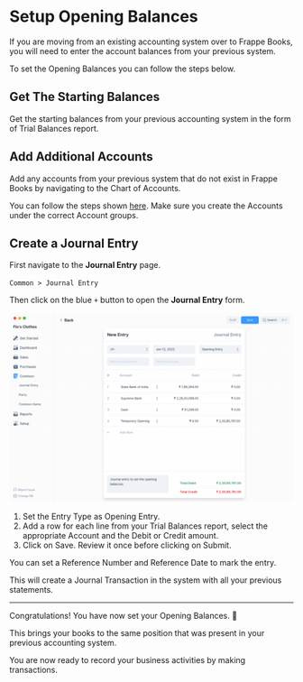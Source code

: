 # Setup Opening Balances

If you are moving from an existing accounting system over to Frappe Books, you
will need to enter the account balances from your previous system.

To set the Opening Balances you can follow the steps below.

## Get The Starting Balances

Get the starting balances from your previous accounting system in the form of
Trial Balances report.

## Add Additional Accounts

Add any accounts from your previous system that do not exist in Frappe Books by
navigating to the Chart of Accounts.

You can follow the steps shown
[here](/setting-up/initial-entries#add-additional-bank-accounts). Make sure you create
the Accounts under the correct Account groups.

## Create a Journal Entry

First navigate to the **Journal Entry** page.

`Common > Journal Entry`

Then click on the blue `+` button to open the **Journal Entry** form.

![Journal Entry Form](./images/journal-entry.png)

1. Set the Entry Type as Opening Entry.
2. Add a row for each line from your Trial Balances report, select the
   appropriate Account and the Debit or Credit amount.
3. Click on Save. Review it once before clicking on Submit.

You can set a Reference Number and Reference Date to mark the entry.

This will create a Journal Transaction in the system with all your previous
statements.

---

Congratulations! You have now set your Opening Balances. :tada:

This brings your books to the same position that was present in your previous
accounting system.

You are now ready to record your business activities by making transactions.
